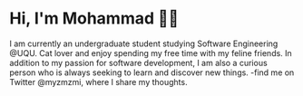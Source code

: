 # Hi, I'm Mohammad 👋🏽
I am currently an undergraduate student studying Software Engineering @UQU. Cat lover and enjoy spending my free time with my feline friends. In addition to my passion for software development, I am also a curious person who is always seeking to learn and discover new things.
-find me on Twitter @myzmzmi, where I share my thoughts.
